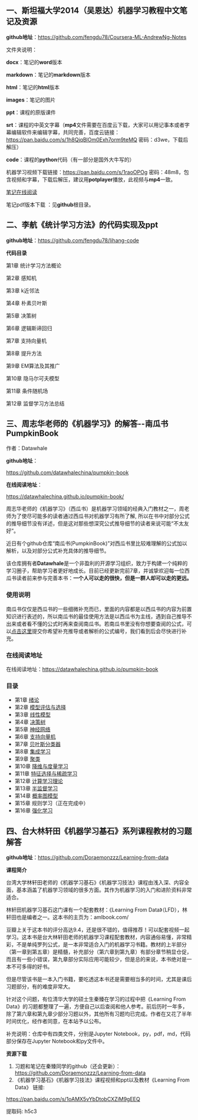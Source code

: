 ## 一、斯坦福大学2014（吴恩达）机器学习教程中文笔记及资源

**github地址**：https://github.com/fengdu78/Coursera-ML-AndrewNg-Notes



文件夹说明：

**docx**：笔记的**word**版本

**markdown**：笔记的**markdown**版本

**html**：笔记的**html**版本

**images**：笔记的图片

**ppt**：课程的原版课件

**srt**：课程的中英文字幕（**mp4**文件需要在百度云下载，大家可以用记事本或者字幕编辑软件来编辑字幕，共同完善，百度云链接：https://pan.baidu.com/s/1h8QjqBlOm0Exh7orm9teMQ 密码：d3we，下载后解压）

**code**：课程的**python**代码（有一部分是国外大牛写的）

机器学习视频下载链接：https://pan.baidu.com/s/1raoOPOg 密码：48m8，包含视频和字幕，下载后解压，建议用**potplayer**播放，此视频与**mp4**一致。

[笔记在线阅读](http://www.ai-start.com/ml2014)

笔记pdf版本下载 ：见**github**根目录。



## 二、李航《统计学习方法》的代码实现及ppt

**github地址**：https://github.com/fengdu78/lihang-code

**代码目录**

第1章 统计学习方法概论

第2章 感知机

第3章 k近邻法

第4章 朴素贝叶斯

第5章 决策树

第6章 逻辑斯谛回归

第7章 支持向量机

第8章 提升方法

第9章 EM算法及其推广

第10章 隐马尔可夫模型

第11章 条件随机场

第12章 监督学习方法总结



## 三、周志华老师的《机器学习》的解答--南瓜书PumpkinBook

作者：Datawhale

**github地址**：

https://github.com/datawhalechina/pumpkin-book

**在线阅读地址**：

https://datawhalechina.github.io/pumpkin-book/

周志华老师的《机器学习》（西瓜书）是机器学习领域的经典入门教材之一，周老师为了使尽可能多的读者通过西瓜书对机器学习有所了解, 所以在书中对部分公式的推导细节没有详述，但是这对那些想深究公式推导细节的读者来说可能“不太友好”。

近日有个github仓库“南瓜书(PumpkinBook)”对西瓜书里比较难理解的公式加以解析，以及对部分公式补充具体的推导细节。

该仓库拥有者**Datawhale**是一个非盈利的开源学习组织，致力于构建一个纯粹的学习圈子，帮助学习者更好地成长。目前已经更新完前7章，并诚挚欢迎每一位西瓜书读者前来参与完善本书：**一个人可以走的很快，但是一群人却可以走的更远。**



### 使用说明

南瓜书仅仅是西瓜书的一些细微补充而已，里面的内容都是以西瓜书的内容为前置知识进行表述的，所以南瓜书的最佳使用方法是以西瓜书为主线，遇到自己推导不出来或者看不懂的公式时再来查阅南瓜书。若南瓜书里没有你想要查阅的公式，可以[点击这里](https://github.com/datawhalechina/pumpkin-book/issues)提交你希望补充推导或者解析的公式编号，我们看到后会尽快进行补充。

### 在线阅读地址

在线阅读地址：https://datawhalechina.github.io/pumpkin-book

### 目录

- 第1章 [绪论](https://datawhalechina.github.io/pumpkin-book/#/chapter1/chapter1)
- 第2章 [模型评估与选择](https://datawhalechina.github.io/pumpkin-book/#/chapter2/chapter2)
- 第3章 [线性模型](https://datawhalechina.github.io/pumpkin-book/#/chapter3/chapter3)
- 第4章 [决策树](https://datawhalechina.github.io/pumpkin-book/#/chapter4/chapter4)
- 第5章 [神经网络](https://datawhalechina.github.io/pumpkin-book/#/chapter5/chapter5)
- 第6章 [支持向量机](https://datawhalechina.github.io/pumpkin-book/#/chapter6/chapter6)
- 第7章 [贝叶斯分类器](https://datawhalechina.github.io/pumpkin-book/#/chapter7/chapter7)
- 第8章 [集成学习](https://datawhalechina.github.io/pumpkin-book/#/chapter8/chapter8)
- 第9章 [聚类](https://datawhalechina.github.io/pumpkin-book/#/chapter9/chapter9)
- 第10章 [降维与度量学习](https://datawhalechina.github.io/pumpkin-book/#/chapter10/chapter10)
- 第11章 [特征选择与稀疏学习](https://datawhalechina.github.io/pumpkin-book/#/chapter11/chapter11)
- 第12章 [计算学习理论](https://datawhalechina.github.io/pumpkin-book/#/chapter12/chapter12)
- 第13章 [半监督学习](https://datawhalechina.github.io/pumpkin-book/#/chapter13/chapter13)
- 第14章 [概率图模型](https://datawhalechina.github.io/pumpkin-book/#/chapter14/chapter14)
- 第15章 规则学习（正在完成中）
- 第16章 [强化学习](https://datawhalechina.github.io/pumpkin-book/#/chapter16/chapter16)

## 

## 四、台大林轩田《机器学习基石》系列课程教材的习题解答

**github地址**：https://github.com/Doraemonzzz/Learning-from-data

**课程简介**

台湾大学林轩田老师的《机器学习基石》《机器学习技法》课程由浅入深、内容全面，基本涵盖了机器学习领域的很多方面。其作为机器学习的入门和进阶资料非常适合。

林轩田机器学习基石这门课有一个配套教材：《Learning From Data》（LFD），林轩田也是编者之一。这本书的主页为：amlbook.com/

豆瓣上关于这本书的评分高达9.4，还是很不错的，值得推荐！可以配套视频一起学习。这本书是台大林轩田老师的机器学习课程配套教材，内容通俗易懂，非常精彩，不是单纯罗列公式，是一本非常适合入门的机器学习书籍。教材的上半部分（第一章到第五章）是精髓，补充部分（第六章到第九章）有部分章节稍显仓促，而且有一些小错误，第九章部分实际应用可能较少，但是总的来说，本书绝对是一本不可多得的好书。

但是尽管该书是一本入门书籍，要吃透这本书还是需要相当多的时间，尤其是课后习题部分，有的难度非常大。

针对这个问题，有位清华大学的硕士生秦臻在学习的过程中把《Learning From Data》的习题都整理了一遍，方便自己以后查阅和他人参考。前后历时一年多，除了第六章和第九章少部分习题以外，其他所有习题均已完成。作者在又花了半年时间优化，经作者同意，在本站予以公布。



补充说明：仓库中有四类文件，分别是Jupyter Notebook，py，pdf，md，代码部分保存在Jupyter Notebook和py文件中。

**资源下载**

1. 习题和笔记在秦臻同学的github（还会更新）：
   https://github.com/Doraemonzzz/Learning-from-data
2. 《机器学习基石》《机器学习技法》课程视频和ppt以及教材《Learning From Data》
   链接:

 https://pan.baidu.com/s/1oAMX5vYbDtobCXZiM9gEEQ

提取码: h5c3